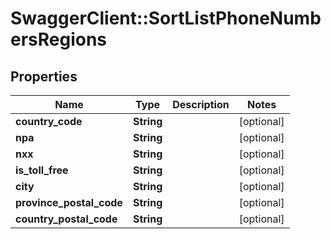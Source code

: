 # SwaggerClient::SortListPhoneNumbersRegions

## Properties
Name | Type | Description | Notes
------------ | ------------- | ------------- | -------------
**country_code** | **String** |  | [optional] 
**npa** | **String** |  | [optional] 
**nxx** | **String** |  | [optional] 
**is_toll_free** | **String** |  | [optional] 
**city** | **String** |  | [optional] 
**province_postal_code** | **String** |  | [optional] 
**country_postal_code** | **String** |  | [optional] 


